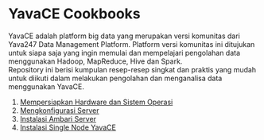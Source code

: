 # YavaCE Cookbooks

YavaCE adalah platform big data yang merupakan versi komunitas dari Yava247 Data Management Platform. Platform versi komunitas ini ditujukan untuk siapa saja yang ingin memulai dan mempelajari pengolahan data menggunakan Hadoop, MapReduce, Hive dan Spark.
<br>
Repository ini berisi kumpulan resep-resep singkat dan praktis yang mudah untuk diikuti dalam melakukan pengolahan dan menganalisa data menggunakan YavaCE.
<br>
1. [Mempersiapkan Hardware dan Sistem Operasi](https://github.com/project303/YavaCE-Cookbook/blob/master/Persiapan%20Hardware.md)
2. [Mengkonfigurasi Server](https://github.com/project303/YavaCE-Cookbook/blob/master/Mengkonfigurasi%20Host.md)
3. [Instalasi Ambari Server](https://github.com/project303/YavaCE-Cookbook/blob/master/Instalasi%20Ambari%20Server.md)
4. [Instalasi Single Node YavaCE](https://github.com/project303/YavaCE-Cookbook/blob/master/Instalasi%20Single%20Node%20YavaCE.md)


